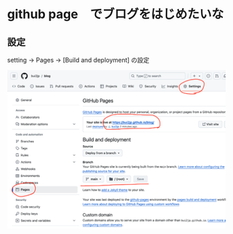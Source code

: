 # github page　でブログをはじめたいな


## 設定
setting -> Pages -> [Build and deployment] の設定


![github_page.png](./github_page.png)
